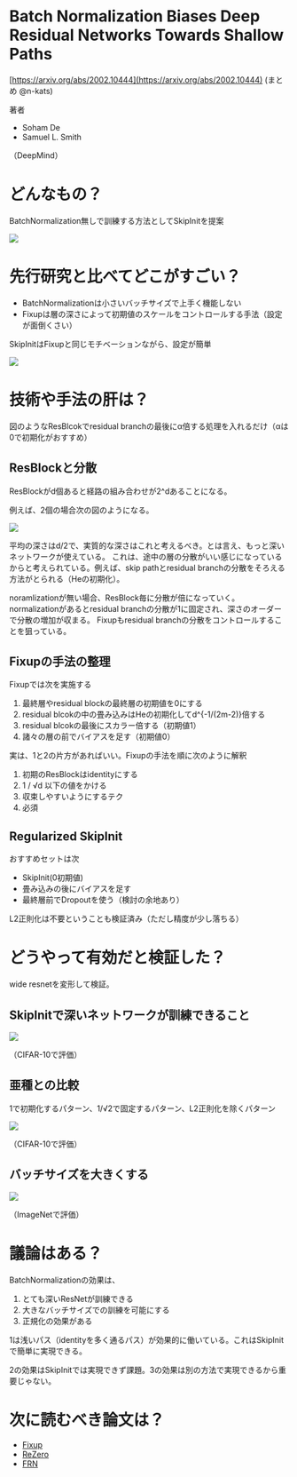 # Batch Normalization Biases Deep Residual Networks Towards Shallow Paths
[https://arxiv.org/abs/2002.10444](https://arxiv.org/abs/2002.10444)
(まとめ @n-kats)

著者
* Soham De
* Samuel L. Smith

（DeepMind）

# どんなもの？
BatchNormalization無しで訓練する方法としてSkipInitを提案

![](skip_init_2002.10444/skip_init.png)


# 先行研究と比べてどこがすごい？
* BatchNormalizationは小さいバッチサイズで上手く機能しない
* Fixupは層の深さによって初期値のスケールをコントロールする手法（設定が面倒くさい）

SkipInitはFixupと同じモチベーションながら、設定が簡単

![](skip_init_2002.10444/compare_to_bn.png)

# 技術や手法の肝は？
図のようなResBlcokでresidual branchの最後にα倍する処理を入れるだけ（αは0で初期化がおすすめ）

## ResBlockと分散
ResBlockがd個あると経路の組み合わせが2^dあることになる。

例えば、2個の場合次の図のようになる。
 
![](skip_init_2002.10444/extend.png)

平均の深さはd/2で、実質的な深さはこれと考えるべき。とは言え、もっと深いネットワークが使えている。
これは、途中の層の分散がいい感じになっているからと考えられている。例えば、skip pathとresidual branchの分散をそろえる方法がとられる（Heの初期化）。

noramlizationが無い場合、ResBlock毎に分散が倍になっていく。normalizationがあるとresidual branchの分散が1に固定され、深さのオーダーで分散の増加が収まる。
Fixupもresidual branchの分散をコントロールすることを狙っている。

## Fixupの手法の整理
Fixupでは次を実施する

1. 最終層やresidual blockの最終層の初期値を0にする
2. residual blcokの中の畳み込みはHeの初期化してd^{-1/(2m-2)}倍する
3. residual blcokの最後にスカラー倍する（初期値1）
4. 諸々の層の前でバイアスを足す（初期値0）

実は、1と2の片方があればいい。Fixupの手法を順に次のように解釈

1. 初期のResBlockはidentityにする
2. 1 / √d 以下の値をかける
3. 収束しやすいようにするテク
4. 必須

## Regularized SkipInit
おすすめセットは次
* SkipInit(0初期値)
* 畳み込みの後にバイアスを足す
* 最終層前でDropoutを使う（検討の余地あり）

L2正則化は不要ということも検証済み（ただし精度が少し落ちる）

# どうやって有効だと検証した？
wide resnetを変形して検証。

## SkipInitで深いネットワークが訓練できること
![](skip_init_2002.10444/table_skip_init.png)

（CIFAR-10で評価）

## 亜種との比較
1で初期化するパターン、1/√2で固定するパターン、L2正則化を除くパターン

![](skip_init_2002.10444/table_variations.png)

（CIFAR-10で評価）


## バッチサイズを大きくする
![](skip_init_2002.10444/table_large_batch.png)

（ImageNetで評価）

# 議論はある？
BatchNormalizationの効果は、

1. とても深いResNetが訓練できる
2. 大きなバッチサイズでの訓練を可能にする
3. 正規化の効果がある

1は浅いパス（identityを多く通るパス）が効果的に働いている。これはSkipInitで簡単に実現できる。

2の効果はSkipInitでは実現できず課題。3の効果は別の方法で実現できるから重要じゃない。

# 次に読むべき論文は？
* [Fixup](https://arxiv.org/abs/1901.09321)
* [ReZero](https://arxiv.org/abs/2003.04887)
* [FRN](https://arxiv.org/abs/1911.09737)

